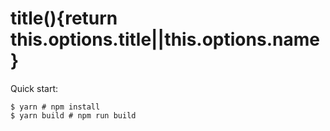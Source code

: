 # title(){return this.options.title||this.options.name}

Quick start:

```
$ yarn # npm install
$ yarn build # npm run build
````
